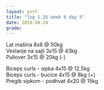 ```yaml
---
layout: post
title: "log 1.35 week 8 day 5"
date: 2019-08-24
grade:
---
```


Lat mašina 8x8 @ 50kg      
Veslanje na sajli 3x15 @ 43kg          
Pullover 3x15 @ 20kg (-)   

Biceps curls - sipka 4x15 @ 12.5kg     
Biceps curls - bucice 4x15 @ 8kg (+)         
Pregib sipkom - podhvat 4x20 @ 15kg     
